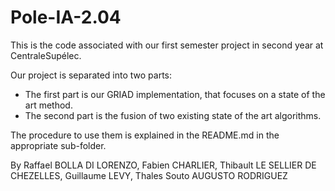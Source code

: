 # Pole-IA-2.04

This is the code associated with our first semester project in second year at CentraleSupélec.

Our project is separated into two parts:

* The first part is our GRIAD implementation, that focuses on a state of the art method.
* The second part is the fusion of two existing state of the art algorithms.

The procedure to use them is explained in the README.md in the appropriate sub-folder.

By Raffael BOLLA DI LORENZO, Fabien CHARLIER, Thibault LE SELLIER DE CHEZELLES, Guillaume LEVY, Thales Souto AUGUSTO RODRIGUEZ